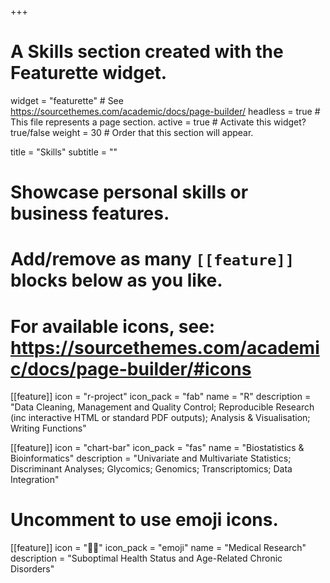 +++
# A Skills section created with the Featurette widget.
widget = "featurette"  # See https://sourcethemes.com/academic/docs/page-builder/
headless = true  # This file represents a page section.
active = true  # Activate this widget? true/false
weight = 30  # Order that this section will appear.

title = "Skills"
subtitle = ""

# Showcase personal skills or business features.
# 
# Add/remove as many `[[feature]]` blocks below as you like.
# 
# For available icons, see: https://sourcethemes.com/academic/docs/page-builder/#icons

[[feature]]
  icon = "r-project"
  icon_pack = "fab"
  name = "R"
  description = "Data Cleaning, Management and Quality Control; Reproducible Research (inc interactive HTML or standard PDF outputs); Analysis & Visualisation; Writing Functions"
  
[[feature]]
  icon = "chart-bar"
  icon_pack = "fas"
  name = "Biostatistics & Bioinformatics"
  description = "Univariate and Multivariate Statistics; Discriminant Analyses; Glycomics; Genomics; Transcriptomics; Data Integration"  
  

# Uncomment to use emoji icons.
[[feature]]
  icon = ":woman_health_worker:"
  icon_pack = "emoji" 
  name = "Medical Research"
  description = "Suboptimal Health Status and Age-Related Chronic Disorders"  
